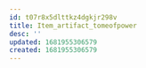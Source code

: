 ```yaml
---
id: t07r8x5dlttkz4dgkjr298v
title: Item_artifact_tomeofpower
desc: ''
updated: 1681955306579
created: 1681955306579
---
```

